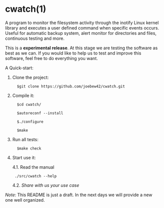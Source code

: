 cwatch(1)
=========

A program to monitor the filesystem activity through the inotify Linux kernel library and executes a user defined command when specific events occurs. Useful for automatic backup system, alert monitor for directories and files, continuous testing and more.

This is a **experimental release**. At this stage we are testing the software as best as we can. If you would like to help us to test and improve this software, feel free to do everything you want.

A Quick-start:

1. Clone the project:

         $git clone https://github.com/joebew42/cwatch.git

2. Compile it:

         $cd cwatch/

         $autoreconf --install

         $./configure

         $make

3. Run all tests:

         $make check

4. Start use it:

   4.1. Read the manual

        ./src/cwatch --help

   4.2. *Share with us your use case*

*Note*: This README is just a draft. In the next days we will provide a new one well organized.
